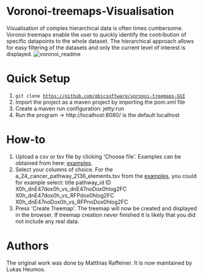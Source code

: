 Voronoi-treemaps-Visualisation
======
Visualisation of complex hierarchical data is often times cumbersome. 
Voronoi treemaps enable the user to quickly identify the contribution of specific datapoints to the whole dataset.
The hierarchical approach allows for easy filtering of the datasets and only the current level of interest is displayed.
![voronoi_readme](https://user-images.githubusercontent.com/21954664/40360392-5f9ad464-5dc6-11e8-96a6-b0df55afd466.png)

Quick Setup
=====
1. <code>git clone https://github.com/qbicsoftware/voronoi-treemaps-GUI</code>
2. Import the project as a maven project by importing the pom.xml file
3. Create a maven run configuration: jetty:run
4. Run the program -> http://localhost:8080/ is the default localhost 

How-to
=====
1. Upload a csv or tsv file by clicking 'Choose file'. Examples can be obtained from here: [examples](https://github.com/qbicsoftware/voronoi-treemap-cli/tree/development/examples).
2. Select your columns of choice. For the a_24_cancer_pathway_2136_elements.tsv from the [examples](https://github.com/qbicsoftware/voronoi-treemap-cli/tree/development/examples), you could for example select:
title
pathway_id
ID 
X0h_dnE47dox0h_vs_dnE47noDox0hlog2FC
X0h_dnE47dox0h_vs_RFPdox0hlog2FC 
X0h_dnE47noDox0h_vs_RFPnoDox0hlog2FC
3. Press 'Create Treemap'. The treemap will now be created and displayed in the browser. If treemap creation never finished it is likely that you did not include any real data. 

Authors
=====
The original work was done by Matthias Raffeiner. It is now maintained by Lukas Heumos.
